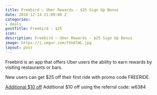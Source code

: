 ```yaml
---
title: Freebird – Uber Rewards - $25 Sign Up Bonus
date: 2018-12-14 21:09:00 Z
categories:
- deals
postTitle: Freebird - $25
icon: 
description: Freebird – Uber Rewards - $25 Sign Up Bonus
image: https://i.imgur.com/tVn6lWL.jpg
layout: post
---
```


Freebird is an app that offers Uber users the ability to earn rewards by visiting restaurants or bars.

New users can get $25 off their first ride with promo code FREERIDE.

[Additional $10 off](https://my.fbird.co/ihjn0yPJqS) Additional $10 off using the referral code: w6384

